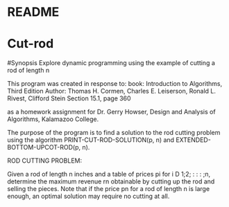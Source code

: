 # README
# Cut-rod 

#Synopsis
Explore dynamic programming using the example of cutting a rod of length n

This program was created in response to:
book: Introduction to Algorithms, Third Edition
Author: Thomas H. Cormen, Charles E. Leiserson, Ronald L. Rivest, Clifford Stein 
Section 15.1, page 360

as a homework assignment for Dr. Gerry Howser, Design and Analysis of Algorithms, Kalamazoo College.

The purpose of the program is to find a solution to the rod cutting problem using the algorithm PRINT-CUT-ROD-SOLUTION(p, n) and EXTENDED-BOTTOM-UPCOT-ROD(p, n).


ROD CUTTING PROBLEM: 

Given a rod of length n inches and a
table of prices pi for i D 1;2; : : : ;n, determine the maximum revenue rn obtainable
by cutting up the rod and selling the pieces. Note that if the price pn for a rod
of length n is large enough, an optimal solution may require no cutting at all.
